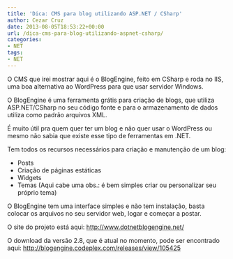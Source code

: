 ```yaml
---
title: 'Dica: CMS para blog utilizando ASP.NET / CSharp'
author: Cezar Cruz
date: 2013-08-05T18:53:22+00:00
url: /dica-cms-para-blog-utilizando-aspnet-csharp/
categories:
- NET
tags:
- NET
---
```


O CMS que irei mostrar aqui é o BlogEngine, feito em CSharp e roda no IIS, uma boa alternativa ao WordPress para que usar servidor Windows.

O BlogEngine é uma ferramenta grátis para criação de blogs, que utiliza ASP.NET/CSharp no seu código fonte e para o armazenamento de dados utiliza como padrão arquivos XML.

É muito útil pra quem quer ter um blog e não quer usar o WordPress ou mesmo não sabia que existe esse tipo de ferramentas em .NET.

Tem todos os recursos necessários para criação e manutenção de um blog:

* Posts
* Criação de páginas estáticas
* Widgets
* Temas (Aqui cabe uma obs.: é bem simples criar ou personalizar seu próprio tema)

O BlogEngine tem uma interface simples e não tem instalação, basta colocar os arquivos no seu servidor web, logar e começar a postar.

O site do projeto está aqui: <http://www.dotnetblogengine.net/>

O download da versão 2.8, que é atual no momento, pode ser encontrado aqui: <http://blogengine.codeplex.com/releases/view/105425>
